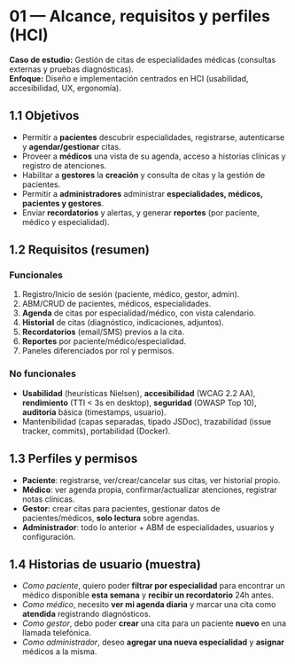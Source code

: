 # 01 — Alcance, requisitos y perfiles (HCI)

**Caso de estudio:** Gestión de citas de especialidades médicas (consultas externas y pruebas diagnósticas).  
**Enfoque:** Diseño e implementación centrados en HCI (usabilidad, accesibilidad, UX, ergonomía).

## 1.1 Objetivos
- Permitir a **pacientes** descubrir especialidades, registrarse, autenticarse y **agendar/gestionar** citas.
- Proveer a **médicos** una vista de su agenda, acceso a historias clínicas y registro de atenciones.
- Habilitar a **gestores** la **creación** y consulta de citas y la gestión de pacientes.
- Permitir a **administradores** administrar **especialidades, médicos, pacientes y gestores**.
- Enviar **recordatorios** y alertas, y generar **reportes** (por paciente, médico y especialidad).

## 1.2 Requisitos (resumen)

### Funcionales
1. Registro/Inicio de sesión (paciente, médico, gestor, admin).
2. ABM/CRUD de pacientes, médicos, especialidades.
3. **Agenda** de citas por especialidad/médico, con vista calendario.
4. **Historial** de citas (diagnóstico, indicaciones, adjuntos).
5. **Recordatorios** (email/SMS) previos a la cita.
6. **Reportes** por paciente/médico/especialidad.
7. Paneles diferenciados por rol y permisos.

### No funcionales
- **Usabilidad** (heurísticas Nielsen), **accesibilidad** (WCAG 2.2 AA), **rendimiento** (TTI < 3s en desktop), **seguridad** (OWASP Top 10), **auditoría** básica (timestamps, usuario).
- Mantenibilidad (capas separadas, tipado JSDoc), trazabilidad (issue tracker, commits), portabilidad (Docker).

## 1.3 Perfiles y permisos
- **Paciente**: registrarse, ver/crear/cancelar sus citas, ver historial propio.
- **Médico**: ver agenda propia, confirmar/actualizar atenciones, registrar notas clínicas.
- **Gestor**: crear citas para pacientes, gestionar datos de pacientes/médicos, **solo lectura** sobre agendas.
- **Administrador**: todo lo anterior + ABM de especialidades, usuarios y configuración.

## 1.4 Historias de usuario (muestra)
- *Como paciente*, quiero poder **filtrar por especialidad** para encontrar un médico disponible **esta semana** y **recibir un recordatorio** 24h antes.
- *Como médico*, necesito **ver mi agenda diaria** y marcar una cita como **atendida** registrando diagnósticos.
- *Como gestor*, debo poder **crear** una cita para un paciente **nuevo** en una llamada telefónica.
- *Como administrador*, deseo **agregar una nueva especialidad** y **asignar** médicos a la misma.
